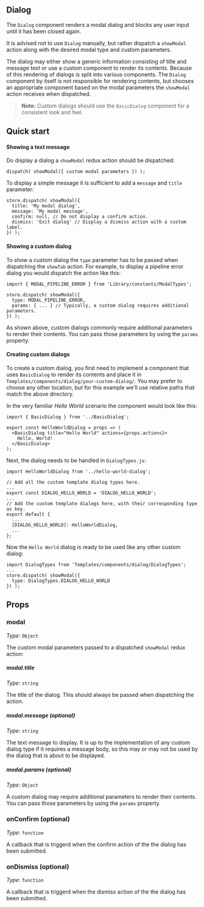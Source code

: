 Dialog
-----------

The `Dialog` component renders a modal dialog and blocks any user
input until it has been closed again.

It is advised not to use `Dialog` manually, but rather dispatch
a `showModal` action along with the desired modal type and custom parameters.

The dialog may either show a generic information consisting of title and message text
or use a custom component to render its contents. Because of this rendering of dialogs 
is split into various components. The `Dialog` component by itself is not responsible 
for rendering contents, but chooses an appropriate component based on the modal 
parameters the `showModal` action receives when dispatched.

> **Note:**  Custom dialogs should use the `BasicDialog` component for a consistent
look and feel. 

## Quick start

#### Showing a text message

Do display a dialog a `showModal` redux action should be dispatched:

```
dispatch( showModal({ custom modal parameters }) );
```

To display a simple message it is sufficient to add a `message` and `title`
 parameter:
 
```
store.dispatch( showModal({ 
  title: 'My modal dialog',
  message: 'My modal message',
  confirm: null, // Do not display a confirm action.
  dismiss: 'Exit dialog' // Display a dismiss action with a custom label.
}) );
```

#### Showing a custom dialog

To show a custom dialog the `type` parameter has to be passed when dispatching
 the `showTab` action. For example, to display a pipeline error dialog you would 
 dispatch the action like this:
 
```
import { MODAL_PIPELINE_ERROR } from 'Library/constants/ModalTypes';

store.dispatch( showModal({ 
  type: MODAL_PIPELINE_ERROR,
  params: { ... } // Typically, a custom dialog requires additional parameters.
}) );
```

As shown above, custom dialogs commonly require additional parameters to 
render their contents. You can pass those parameters by using the `params`
property.

#### Creating custom dialogs

To create a custom dialog, you first need to implement a component that uses
`BasicDialog` to render its contents and place it in 
`Templates/components/dialog/your-custom-dialog/`. You may prefer to choose any other
 location, but for this example we'll use relative paths that match the above directory.

In the very familiar _Hello World_ scenario the component would look like this:

```
import { BasicDialog } from '../BasicDialog';

export const HelloWorldDialog = props => (
  <BasicDialog title="Hello World" actions={props.actions}>
    Hello, World!
  </BasicDialog>
);
```

Next, the dialog needs to be handled in `DialogTypes.js`:

```
import HelloWorldDialog from '../hello-world-dialog';

// Add all the custom template dialog types here.
...
export const DIALOG_HELLO_WORLD = 'DIALOG_HELLO_WORLD';
...
// Add the custom template dialogs here, with their corresponding type as key.
export default {
  ...
  [DIALOG_HELLO_WORLD]: HelloWorldDialog,
  ...
};
```
 
Now the `Hello World` dialog is ready to be used like any other custom dialog:

```
import DialogTypes from 'Templates/components/dialog/DialogTypes';
...
store.dispatch( showModal({ 
  type: DialogTypes.DIALOG_HELLO_WORLD
}) );
```

## Props

### modal

_Type_: `Object`<br>

The custom modal parameters passed to a dispatched `showModal` redux action:

##### modal.title

_Type_: `string`<br>

The title of the dialog. This should always be passed when dispatching the action.

##### modal.message (optional)

_Type_: `string`<br>

The text message to display. It is up to the implementation of any custom dialog
type if it requires a message body, so this may or may not be used by the dialog
that is about to be displayed. 

##### modal.params (optional)

_Type_: `Object`<br>

A custom dialog may require additional parameters to render their contents. 
You can pass those parameters by using the `params` property.

### onConfirm (optional)

_Type_: `function`<br>

A callback that is triggerd when the confirm action of the the dialog has been
submitted.

### onDismiss (optional)

_Type_: `function`<br>

A callback that is triggerd when the dismiss action of the the dialog has been
submitted.

